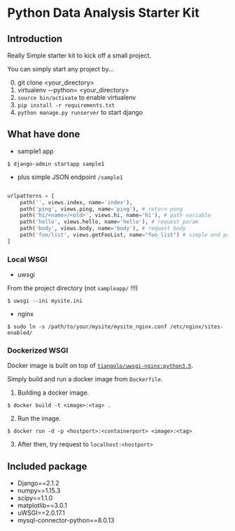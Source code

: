 # Python Data Analysis Starter Kit

## Introduction

Really Simple starter kit to kick off a small project.

You can simply start any project by...

0. git clone <thisRepo> <your_directory>
1. virtualenv --python=<python3path> <your_directory>
2. `source bin/activate` to enable virtualenv
3. `pip install -r requirements.txt`
4. `python manage.py runserver` to start django

## What have done

- sample1 app

```
$ django-admin startapp sample1
```

- plus simple JSON endpoint `/sample1`

```python

urlpatterns = [
    path('', views.index, name='index'),
    path('ping', views.ping, name='ping'), # return pong
    path('hi/<name>/<old>', views.hi, name='hi'), # path variable
    path('hello', views.hello, name='hello'), # request param
    path('body', views.body, name='body'), # request body
    path('foo/list', views.getFooList, name="foo_list") # simple end point with Foo instance list
]
```

### Local WSGI

- uwsgi

From the project directory (not `sampleapp/` !!!)

```
$ uwsgi --ini mysite.ini
```

- nginx

```
$ sudo ln -s /path/to/your/mysite/mysite_nginx.conf /etc/nginx/sites-enabled/
```

### Dockerized WSGI

Docker image is built on top of [`tiangolo/uwsgi-nginx:python3.5`](https://hub.docker.com/r/tiangolo/uwsgi-nginx/).

Simply build and run a docker image from `Dockerfile`.

1. Building a docker image.
```
$ docker build -t <image>:<tag> . 
```

2. Run the image.
```
$ docker run -d -p <hostport>:<containerport> <image>:<tag>
```

3. After then, try request to `localhost:<hostport>`


## Included package

- Django==2.1.2
- numpy==1.15.3
- scipy==1.1.0
- matplotlib==3.0.1
- uWSGI==2.0.17.1
- mysql-connector-python==8.0.13
